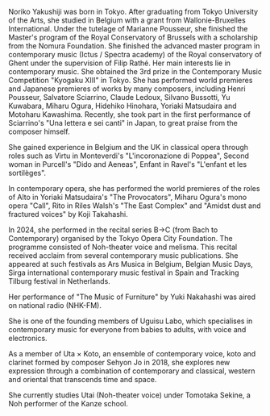 Noriko Yakushiji was born in Tokyo. After graduating from Tokyo University of the Arts, she studied in Belgium with a grant from Wallonie-Bruxelles International. Under the tutelage of Marianne Pousseur, she finished the Master's program of the Royal Conservatory of Brussels with a scholarship from the Nomura Foundation. She finished the advanced master program in contemporary music (Ictus / Spectra academy) of the Royal conservatory of Ghent under the supervision of Filip Rathé.
Her main interests lie in contemporary music. She obtained the 3rd prize in the Contemporary Music Competition "Kyogaku XIII" in Tokyo.
She has performed world premieres and Japanese premieres of works by many composers, including Henri Pousseur, Salvatore Sciarrino,  Claude Ledoux, Silvano Bussotti, Yu Kuwabara, Miharu Ogura, Hidehiko Hinohara, Yoriaki Matsudaira and Motoharu Kawashima.
Recently, she took part in the first performance of Sciarrino's "Una lettera e sei canti" in Japan, to great praise from the composer himself.

She gained experience in Belgium and the UK in classical opera through roles such as Virtu in Monteverdi's "L'incoronazione di Poppea", Second woman in Purcell's "Dido and Aeneas", Enfant in Ravel's "L'enfant et les sortilèges".

In contemporary opera, she has performed the world premieres of the roles of Alto in Yoriaki Matsudaira's "The Provocators", Miharu Ogura's mono opera "Call", Rito in Riles Walsh's "The East Complex" and "Amidst dust and fractured voices" by Koji Takahashi.

In 2024, she performed in the recital series B→C (from Bach to Contemporary) organised by the Tokyo Opera City Foundation. The programme consisted of Noh-theater voice and melisma. This recital received acclaim from several contemporary music publications.
She appeared at such festivals as Ars Musica in Belgium, Belgian Music Days,  Sirga international contemporary music festival in Spain and Tracking Tilburg festival in Netherlands.

Her performance of "The Music of Furniture" by Yuki Nakahashi was aired on national radio (NHK-FM).

She is one of the founding members of Uguisu Labo, which specialises in contemporary music for everyone from babies to adults, with voice and electronics.

As a member of Uta × Koto, an ensemble of contemporary voice, koto and clarinet formed by composer Sehyon Jo in 2018, she explores new expression through a combination of contemporary and classical, western and oriental that transcends time and space.

She currently studies Utai (Noh-theater voice) under Tomotaka Sekine, a Noh performer of the Kanze school.
